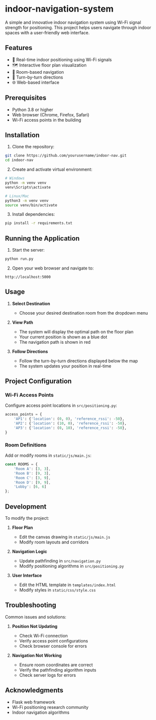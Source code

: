 # indoor-navigation-system


A simple and innovative indoor navigation system using Wi-Fi signal strength for positioning. This project helps users navigate through indoor spaces with a user-friendly web interface.

## Features

- 📍 Real-time indoor positioning using Wi-Fi signals
- 🗺️ Interactive floor plan visualization
- 🏢 Room-based navigation
- 🧭 Turn-by-turn directions
- 🌐 Web-based interface


## Prerequisites

- Python 3.8 or higher
- Web browser (Chrome, Firefox, Safari)
- Wi-Fi access points in the building

## Installation

1. Clone the repository:
```bash
git clone https://github.com/yourusername/indoor-nav.git
cd indoor-nav
```

2. Create and activate virtual environment:
```bash
# Windows
python -m venv venv
venv\Scripts\activate

# Linux/Mac
python3 -m venv venv
source venv/bin/activate
```

3. Install dependencies:
```bash
pip install -r requirements.txt
```

## Running the Application

1. Start the server:
```bash
python run.py
```

2. Open your web browser and navigate to:
```
http://localhost:5000
```

## Usage

1. **Select Destination**
   - Choose your desired destination room from the dropdown menu

2. **View Path**
   - The system will display the optimal path on the floor plan
   - Your current position is shown as a blue dot
   - The navigation path is shown in red

3. **Follow Directions**
   - Follow the turn-by-turn directions displayed below the map
   - The system updates your position in real-time

## Project Configuration

### Wi-Fi Access Points
Configure access point locations in `src/positioning.py`:
```python
access_points = {
    'AP1': {'location': (0, 0), 'reference_rssi': -50},
    'AP2': {'location': (10, 0), 'reference_rssi': -50},
    'AP3': {'location': (0, 10), 'reference_rssi': -50},
}
```

### Room Definitions
Add or modify rooms in `static/js/main.js`:
```javascript
const ROOMS = {
    'Room A': [3, 3],
    'Room B': [9, 3],
    'Room C': [3, 9],
    'Room D': [9, 9],
    'Lobby': [6, 6]
};
```

## Development

To modify the project:

1. **Floor Plan**
   - Edit the canvas drawing in `static/js/main.js`
   - Modify room layouts and corridors

2. **Navigation Logic**
   - Update pathfinding in `src/navigation.py`
   - Modify positioning algorithms in `src/positioning.py`

3. **User Interface**
   - Edit the HTML template in `templates/index.html`
   - Modify styles in `static/css/style.css`

## Troubleshooting

Common issues and solutions:

1. **Position Not Updating**
   - Check Wi-Fi connection
   - Verify access point configurations
   - Check browser console for errors

2. **Navigation Not Working**
   - Ensure room coordinates are correct
   - Verify the pathfinding algorithm inputs
   - Check server logs for errors

## Acknowledgments

- Flask web framework
- Wi-Fi positioning research community
- Indoor navigation algorithms
